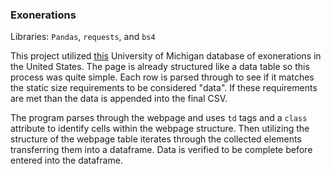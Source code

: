 ### Exonerations

Libraries: `Pandas`, `requests`, and `bs4`

This project utilized [this](https://www.law.umich.edu/special/exoneration/Pages/detaillist.aspx) University of Michigan database of exonerations in the United States. The page is already structured like a data table so this process was quite simple. Each row is parsed through to see if it matches the static size requirements to be considered "data". If these requirements are met than the data is appended into the final CSV.

The program parses through the webpage and uses `td` tags and a `class` attribute to identify cells within the webpage structure. Then utilizing the structure of the webpage table iterates through the collected elements transferring them into a dataframe. Data is verified to be complete before entered into the dataframe. 
